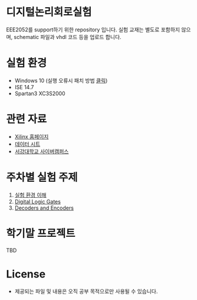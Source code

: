 # 디지털논리회로실험 
EEE2052를 support하기 위한 repository 입니다. 실험 교재는 별도로 포함하지 않으며, schematic 파일과 vhdl 코드 등을 업로드 합니다. 

# 실험 환경 
- Windows 10 (실행 오류시 패치 방법 [클릭]()) 
- ISE 14.7 
- Spartan3 XC3S2000

# 관련 자료
- [Xilinx 홈페이지](www.xilinx.com)
- [데이터 시트](www.alldatasheet.com)
- [서강대학교 사이버캠퍼스](cyber.sogang.ac.kr)
# 주차별 실험 주제
1. [실험 환경 이해](/lab1/lab1_install_ISE.md)
2. [Digital Logic Gates](/lab2)
3. [Decoders and Encoders](/lab3)

# 학기말 프로젝트 
TBD

# License
- 제공되는 파일 및 내용은 오직 공부 목적으로만 사용될 수 있습니다.